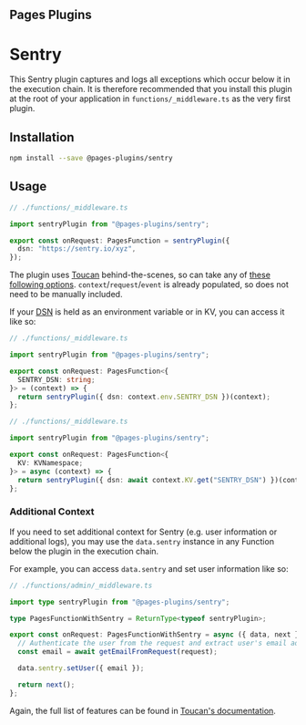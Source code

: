 ## Pages Plugins

# Sentry

This Sentry plugin captures and logs all exceptions which occur below it in the execution chain. It is therefore recommended that you install this plugin at the root of your application in `functions/_middleware.ts` as the very first plugin.

## Installation

```sh
npm install --save @pages-plugins/sentry
```

## Usage

```typescript
// ./functions/_middleware.ts

import sentryPlugin from "@pages-plugins/sentry";

export const onRequest: PagesFunction = sentryPlugin({
  dsn: "https://sentry.io/xyz",
});
```

The plugin uses [Toucan](https://github.com/robertcepa/toucan-js) behind-the-scenes, so can take any of [these following options](https://github.com/robertcepa/toucan-js#other-options). `context`/`request`/`event` is already populated, so does not need to be manually included.

If your [DSN](https://docs.sentry.io/product/sentry-basics/dsn-explainer/) is held as an environment variable or in KV, you can access it like so:

```typescript
// ./functions/_middleware.ts

import sentryPlugin from "@pages-plugins/sentry";

export const onRequest: PagesFunction<{
  SENTRY_DSN: string;
}> = (context) => {
  return sentryPlugin({ dsn: context.env.SENTRY_DSN })(context);
};
```

```typescript
// ./functions/_middleware.ts

import sentryPlugin from "@pages-plugins/sentry";

export const onRequest: PagesFunction<{
  KV: KVNamespace;
}> = async (context) => {
  return sentryPlugin({ dsn: await context.KV.get("SENTRY_DSN") })(context);
};
```

### Additional Context

If you need to set additional context for Sentry (e.g. user information or additional logs), you may use the `data.sentry` instance in any Function below the plugin in the execution chain.

For example, you can access `data.sentry` and set user information like so:

```typescript
// ./functions/admin/_middleware.ts

import type sentryPlugin from "@pages-plugins/sentry";

type PagesFunctionWithSentry = ReturnType<typeof sentryPlugin>;

export const onRequest: PagesFunctionWithSentry = async ({ data, next }) => {
  // Authenticate the user from the request and extract user's email address
  const email = await getEmailFromRequest(request);

  data.sentry.setUser({ email });

  return next();
};
```

Again, the full list of features can be found in [Toucan's documentation](https://github.com/robertcepa/toucan-js#features).
